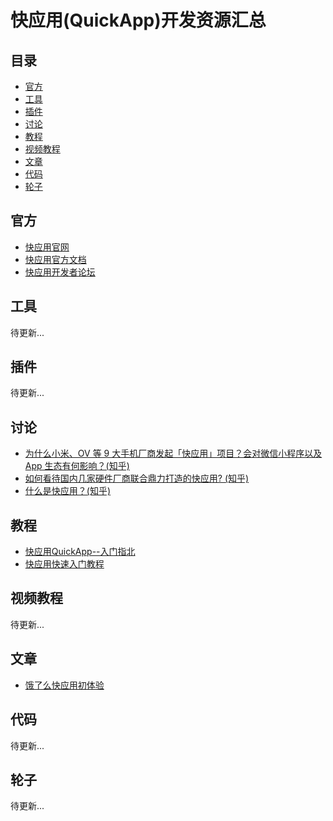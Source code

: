 # 快应用(QuickApp)开发资源汇总

## 目录

- [官方](#官方)
- [工具](#工具)
- [插件](#插件)
- [讨论](#讨论)
- [教程](#教程)
- [视频教程](#视频教程)
- [文章](#文章)
- [代码](#代码)
- [轮子](#轮子)

## 官方

- [快应用官网](https://www.quickapp.cn/)
- [快应用官方文档](https://www.quickapp.cn/docCenter/post/71)
- [快应用开发者论坛](http://bbs.quickapp.cn/)

## 工具

待更新...

## 插件

待更新...

## 讨论

- [为什么小米、OV 等 9 大手机厂商发起「快应用」项目？会对微信小程序以及 App 生态有何影响？(知乎)](https://www.zhihu.com/question/268663484/answer/343010272)
- [如何看待国内几家硬件厂商联合鼎力打造的快应用? (知乎)](https://www.zhihu.com/question/268675437/answer/343249351)
- [什么是快应用？(知乎)](https://www.zhihu.com/question/269267011)

## 教程

- [快应用QuickApp--入门指北](https://zhuanlan.zhihu.com/p/34774751)
- [快应用快速入门教程](https://juejin.im/post/5ab27d8e518825557e78485e?utm_source=gold_browser_extension)

## 视频教程

待更新...

## 文章

- [饿了么快应用初体验](https://juejin.im/post/5ab119ef51882555712c3372)

## 代码

待更新...

## 轮子

待更新...

